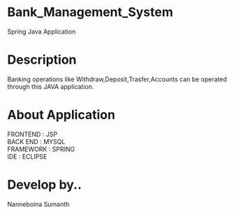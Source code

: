 # Bank_Management_System
Spring Java Application

# Description 
Banking operations like Withdraw,Deposit,Trasfer,Accounts can be operated through this JAVA application.

# About Application
FRONTEND	:	JSP<br/>
BACK END	:	MYSQL<br/>
FRAMEWORK : SPRING<br/>
IDE       : ECLIPSE<br/>

# Develop by..
Nanneboina Sumanth

